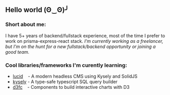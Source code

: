 ## Hello world  (ʘ‿ʘ)╯
<!-- (⌐⊙_⊙) -->
### Short about me:
I have 5+ years of backend/fullstack experience, most of the time I prefer to work on prisma-express-react stack.
*I'm currently working as a freelancer, but I'm on the hunt for a new fullstack/backend opportunity or joining a good team.*
<!-- Ideally I'm looking for financial project/company.* -->



### Cool libraries/frameworks I'm curently learning:
- [lucid](https://github.com/ProtoDigitalUK/lucid) ‌ ‌ ‌ - A modern headless CMS using Kysely and SolidJS
- [kysely](https://github.com/kysely-org/kysely) - A type-safe typescript SQL query builder
- [d3fc](https://github.com/d3fc/d3fc) ‌ ‌ ‌ - Components to build interactive charts with D3

